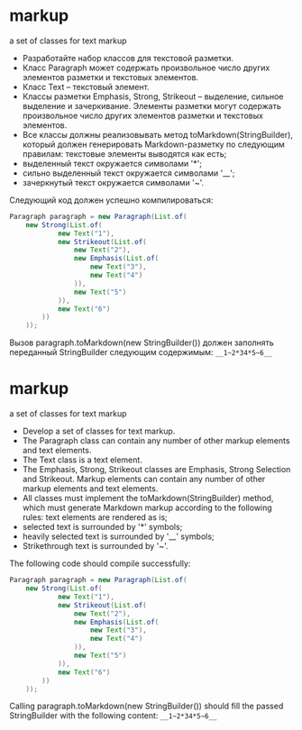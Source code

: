 # markup
a set of classes for text markup

- Разработайте набор классов для текстовой разметки.
- Класс Paragraph может содержать произвольное число других элементов разметки и текстовых элементов.
- Класс Text – текстовый элемент.
- Классы разметки Emphasis, Strong, Strikeout – выделение, сильное выделение и зачеркивание. Элементы разметки могут содержать произвольное число других элементов разметки и текстовых элементов.
- Все классы должны реализовывать метод toMarkdown(StringBuilder), который должен генерировать Markdown-разметку по следующим правилам: 
текстовые элементы выводятся как есть;
- выделенный текст окружается символами '*';
- сильно выделенный текст окружается символами '__';
- зачеркнутый текст окружается символами '~'.

Следующий код должен успешно компилироваться:
```java
Paragraph paragraph = new Paragraph(List.of(
    new Strong(List.of(
            new Text("1"),
            new Strikeout(List.of(
                new Text("2"),
                new Emphasis(List.of(
                    new Text("3"),
                    new Text("4")
                )),
                new Text("5")
            )),
            new Text("6")
        ))
    ));
```
Вызов paragraph.toMarkdown(new StringBuilder()) должен заполнять переданный StringBuilder следующим содержимым:
   `__1~2*34*5~6__`
   
   
# markup
a set of classes for text markup
   
- Develop a set of classes for text markup.
- The Paragraph class can contain any number of other markup elements and text elements.
- The Text class is a text element.
- The Emphasis, Strong, Strikeout classes are Emphasis, Strong Selection and Strikeout. Markup elements can contain any number of other markup elements and text elements.
- All classes must implement the toMarkdown(StringBuilder) method, which must generate Markdown markup according to the following rules: 
text elements are rendered as is;
- selected text is surrounded by '*' symbols;
- heavily selected text is surrounded by '__' symbols;
- Strikethrough text is surrounded by '~'.

The following code should compile successfully:
```java
Paragraph paragraph = new Paragraph(List.of(
    new Strong(List.of(
            new Text("1"),
            new Strikeout(List.of(
                new Text("2"),
                new Emphasis(List.of(
                    new Text("3"),
                    new Text("4")
                )),
                new Text("5")
            )),
            new Text("6")
        ))
    ));
```
Calling paragraph.toMarkdown(new StringBuilder()) should fill the passed StringBuilder with the following content:
 `__1~2*34*5~6__`
